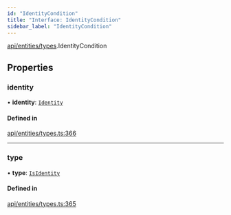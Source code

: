 ```yaml
---
id: "IdentityCondition"
title: "Interface: IdentityCondition"
sidebar_label: "IdentityCondition"
---
```


[api/entities/types](../../../../../modules/API/Entities/Types/Types.md).IdentityCondition

## Properties

### identity

• **identity**: [`Identity`](../../../../../classes/API/Entities/Identity/Identity.md)

#### Defined in

[api/entities/types.ts:366](https://github.com/PolymeshAssociation/polymesh-sdk/blob/c8da9dfce/src/api/entities/types.ts#L366)

___

### type

• **type**: [`IsIdentity`](../../../../../enums/API/Entities/Types/ConditionType/ConditionType.md#isidentity)

#### Defined in

[api/entities/types.ts:365](https://github.com/PolymeshAssociation/polymesh-sdk/blob/c8da9dfce/src/api/entities/types.ts#L365)
